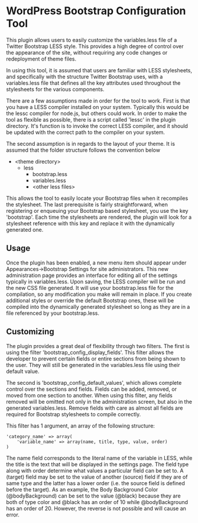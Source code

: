 WordPress Bootstrap Configuration Tool
======================================

This plugin allows users to easily customize the variables.less file
of a Twitter Bootstrap LESS style.  This provides a high degree of
control over the appearance of the site, without requiring any code
changes or redeployment of theme files.

In using this tool, it is assumed that users are familiar with LESS
stylesheets, and specifically with the structure Twitter Bootstrap
uses, with a variables.less file that defines all the key attributes
used throughout the stylesheets for the various components.

There are a few assumptions made in order for the tool to work.
First is that you have a LESS compiler installed on your system.
Typically this would be the lessc compiler for node.js, but others
could work.  In order to make the tool as flexible as possible, there
is a script called 'lessc' in the plugin directory.  It's function
is to invoke the correct LESS compiler, and it should be updated with
the correct path to the compiler on your system.

The second assumption is in regards to the layout of your theme.  It is
assumed that the folder structure follows the convention below

-   \<theme directory\>
    *   less
        +   bootstrap.less
        +   variables.less
        +   \<other less files\>

This allows the tool to easily locate your Bootstrap files when it
recompiles the stylesheet.  The last prerequisite is fairly
straightforward, when registering or enqueuing your Bootstrap based
stylesheet, you use the key 'bootstrap'.  Each time the stylesheets are
rendered, the plugin will look for a stylesheet reference with this key and
replace it with the dynamically generated one.

Usage
-----

Once the plugin has been enabled, a new menu item should appear under
Appearances->Bootstrap Settings for site administrators.  This new
administration page provides an interface for editing all of the
settings typically in variables.less.  Upon saving, the
LESS compiler will be run and the new CSS file generated.  It will use
your bootstrap.less file for the compilation, so any modification you make
will remain in place.  If you create additional styles or override the
default Bootstrap ones, these will be compiled into the dynamically generated
stylesheet so long as they are in a file referenced by your bootstrap.less.

Customizing
-----------

The plugin provides a great deal of flexibility through two filters.
The first is using the filter 'bootstrap_config_display_fields'.
This filter allows the developer to prevent certain fields or entire
sections from being shown to the user. They will still be generated
in the variables.less file using their default value.

The second is 'bootstrap_config_default_values', which allows complete
control over the sections and fields.  Fields can be added, removed, or
moved from one section to another.  When using this filter, any fields
removed will be omitted not only in the administration screen, but also
in the generated variables.less.  Remove fields with care as almost all
fields are required for Bootstrap stylesheets to compile correctly.

This filter has 1 argument, an array of the following structure:

    'category_name' => array(
        'variable_name' => array(name, title, type, value, order)
    )

The name field corresponds to the literal name of the variable in LESS,
while the title is the text that will be displayed in the settings page.
The field type along with order determine what values a particular field
can be set to.  A (target) field may be set to the value of another
(source) field if they are of same type and the latter has a lower order
(i.e. the source field is defined before the target).  As an example,
the Body Background Color (@bodyBackground) can be set to the value (@black)
because they are both of type color and @black has an order of 10 while
@bodyBackground has an order of 20.  However, the reverse is not possible
and will cause an error.


